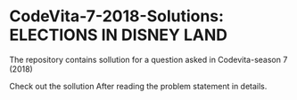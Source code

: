 # CodeVita-7-2018-Solutions: ELECTIONS IN DISNEY LAND
The repository contains sollution for a question asked in Codevita-season 7 (2018)

Check out the sollution After reading the problem statement in details.
